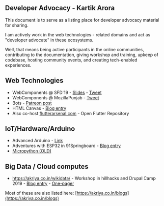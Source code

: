 ## Developer Advocacy - Kartik Arora
This document is to serve as a listing place for developer advocacy material for sharing.

I am actively work in the web technologies - related domains and  act as "developer advocate" in these ecosystems. 

Well, that means being active participants in the online communities, contributing to the documentation, giving workshop and training, upkeep of codebase, hosting community events, and creating tech-enabled experiences.


## Web Technologies
* WebComponents @ SFD'19 - [Slides](https://slides.com/kaaro/web-componentss/) - [Tweet](https://twitter.com/sfdpu/status/1176437856505495552)
* WebComponents @ MozillaPunjab - [Tweet](https://twitter.com/MozPunjab/status/1107232662790569985)
* Bots - [Patreon post](https://www.patreon.com/posts/discord-bot-feed-28033124)
* HTML Canvas - [Blog entry](https://kaaro.akriya.co.in/kCanvas/)
* Also co-host [flutterarsenal.com](https://flutterarsenal.com) - Open Flutter Repository

## IoT/Hardware/Arduino
* Advanced Arduino - [Link](https://goo.gl/24u5He)
* Adventures with ESP32 in 91Springboard - [Blog entry](https://akriya.co.in/coke-voting-machine/)
* [Micropython (OLD)](https://www.slideshare.net/karx01/micro-python-pycon-india-2018-proposal-kartik-arora)


## Big Data / Cloud computes
* https://akriya.co.in/wikidata/ - Workshop in hillhacks and Drupal Camp 2019 - [Blog entry](https://slides.com/kaaro/wikidata#/) - [One-pager](https://akriya.co.in/wikidata/)

Most of these are also listed here: [https://akriya.co.in/blogs](https://akriya.co.in/blogs)
